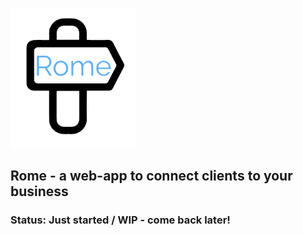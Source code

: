 <a href="https://github.org/cjk/Rome"><img alt="Clients find ways to Fischer Consulting" src="https://raw.githubusercontent.com/cjk/Rome/master/static/Rome_Fischer_Consulting-logo.png" width="200"></a>

## Rome - a web-app to connect clients to your business

### Status: Just started / WIP - come back later!
